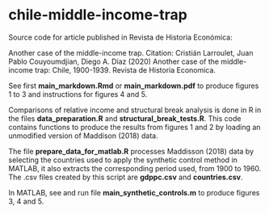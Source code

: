 # chile-middle-income-trap
 Source code for article published in Revista de Historia Económica: 
 
 Another case of the middle-income trap.
 Citation: Cristián Larroulet, Juan Pablo Couyoumdjian, Diego A. Díaz (2020) Another case of the middle-income trap: Chile, 1900-1939. Revista de Historia Economica. 

See first **main_markdown.Rmd** or **main_markdown.pdf** to produce figures 1 to 3 and instructions for figures 4 and 5.

Comparisons of relative income and structural break analysis is done in R in the files **data_preparation.R** and **structural_break_tests.R**. This code contains functions to produce the results from figures 1 and 2 by loading an unmodified version of Maddison (2018) data.

The file **prepare_data_for_matlab.R** processes Maddisson (2018) data by selecting the countries used to apply the synthetic control method in MATLAB, it also extracts the corresponding period used, from 1900 to 1960. The .csv files created by this script are **gdppc.csv** and **countries.csv**.

In MATLAB, see and run file **main_synthetic_controls.m** to produce figures 3, 4 and 5.
